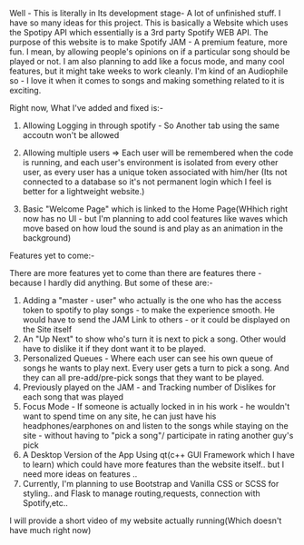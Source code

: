 Well - This is literally in Its development stage- A lot of unfinished stuff. I have so many ideas for this project. This is basically a Website which uses the Spotipy API which essentially is a 3rd party Spotify WEB API. The purpose of this website 
is to make Spotify JAM - A premium feature, more fun. I mean, by allowing people's opinions on if a particular song should be played or not. I am also planning to add like a focus mode, and many cool features, but it might take weeks to work 
cleanly. I'm kind of an Audiophile so - I love it when it comes to songs and making something related to it is exciting.

Right now, What I've added and fixed is:-

1) Allowing Logging in through spotify - So Another tab using the same accoutn won't be allowed

2) Allowing multiple users => Each user will be remembered when the code is running, and each user's environment is isolated from every other user, as every user has a unique token associated with him/her
(Its not connected to a database so it's not permanent login which I feel is better for a lightweight website.)

3) Basic "Welcome Page" which is linked to the Home Page(WHhich right now has no UI - but I'm planning to add cool features like waves which move based on how loud the sound is and play as an animation in the background)

Features yet to come:-

There are more features yet to come than there are features there - because I hardly did anything. But some of these are:-

1) Adding a "master - user" who actually is the one who has the access token to spotify to play songs - to make the experience smooth. He would have to send the JAM Link to others - or it could be displayed on the Site itself
2) An "Up Next" to show who's turn it is next to pick a song. Other would have to dislike it if they dont want it to be played.
3) Personalized Queues - Where each user can see his own queue of songs he wants to play next. Every user gets a turn to pick a song. And they can all pre-add/pre-pick songs that they want to be played.
4) Previously played on the JAM - and Tracking number of Dislikes for each song that was played
5) Focus Mode - If someone is actually locked in in his work - he wouldn't want to spend time on any site, he can just have his headphones/earphones on and listen to the songs while staying on the site - without having to "pick a song"/ participate in rating another guy's pick
6) A Desktop Version of the App Using qt(c++ GUI Framework which I have to learn) which could have more features than the website itself.. but I need more ideas on features ..
7) Currently, I'm planning to use Bootstrap and Vanilla CSS or SCSS for styling.. and Flask to manage routing,requests, connection with Spotify,etc..

I will provide a short video of my website actually running(Which doesn't have much right now)
